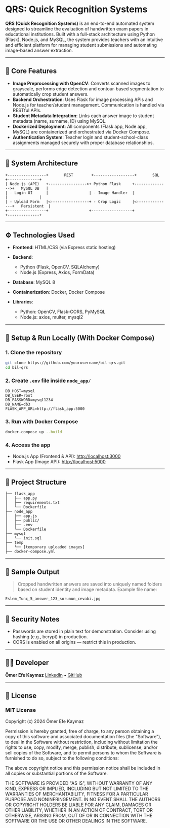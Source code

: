 # QRS: Quick Recognition Systems

**QRS (Quick Recognition Systems)** is an end-to-end automated system designed to streamline the evaluation of handwritten exam papers in educational institutions. Built with a full-stack architecture using Python (Flask), Node.js, and MySQL, the system provides teachers with an intuitive and efficient platform for managing student submissions and automating image-based answer extraction.

---

## 🧠 Core Features

* **Image Preprocessing with OpenCV**: Converts scanned images to grayscale, performs edge detection and contour-based segmentation to automatically crop student answers.
* **Backend Orchestration**: Uses Flask for image processing APIs and Node.js for teacher/student management. Communication is handled via RESTful APIs.
* **Student Metadata Integration**: Links each answer image to student metadata (name, surname, ID) using MySQL.
* **Dockerized Deployment**: All components (Flask app, Node app, MySQL) are containerized and orchestrated via Docker Compose.
* **Authentication System**: Teacher login and student-school-class assignments managed securely with proper database relationships.

---

## 🧱 System Architecture

```text
+-----------------+       REST        +------------------+       SQL        +--------------+
| Node.js (API)   +----------------->+ Python Flask     +--------------->+   MySQL DB   |
| - Login UI      |                  | - Image Handler  |                |              |
| - Upload Form   |<-----------------+ - Crop Logic     |<---------------+   Persistent  |
+-----------------+                  +------------------+                +--------------+
```

---

## ⚙️ Technologies Used

* **Frontend**: HTML/CSS (via Express static hosting)
* **Backend**:

  * Python (Flask, OpenCV, SQLAlchemy)
  * Node.js (Express, Axios, FormData)
* **Database**: MySQL 8
* **Containerization**: Docker, Docker Compose
* **Libraries**:

  * Python: OpenCV, Flask-CORS, PyMySQL
  * Node.js: axios, multer, mysql2

---

## 🔧 Setup & Run Locally (With Docker Compose)

### 1. Clone the repository

```bash
git clone https://github.com/yourusername/bil-qrs.git
cd bil-qrs
```

### 2. Create `.env` file inside `node_app/`

```dotenv
DB_HOST=mysql
DB_USER=root
DB_PASSWORD=mysql1234
DB_NAME=db3
FLASK_APP_URL=http://flask_app:5000
```

### 3. Run with Docker Compose

```bash
docker-compose up --build
```

### 4. Access the app

* Node.js App (Frontend & API): [http://localhost:3000](http://localhost:3000)
* Flask App (Image API): [http://localhost:5000](http://localhost:5000)

---

## 📂 Project Structure

```text
├── flask_app
│   ├── app.py
│   ├── requirements.txt
│   └── Dockerfile
├── node_app
│   ├── app.js
│   ├── public/
│   ├── .env
│   └── Dockerfile
├── mysql
│   └── init.sql
├── temp
│   └── [temporary uploaded images]
├── docker-compose.yml
```

---

## 📸 Sample Output

> Cropped handwritten answers are saved into uniquely named folders based on student identity and image metadata. Example file name:

```
Eslem_Tunç_5_answer_123_sorunun_cevabi.jpg
```

---

## 🔐 Security Notes

* Passwords are stored in plain text for demonstration. Consider using hashing (e.g., bcrypt) in production.
* CORS is enabled on all origins — restrict this in production.

---

## 👨‍💻 Developer

**Ömer Efe Kaymaz**
[LinkedIn](https://www.linkedin.com/in/omerefekaymaz) • [GitHub](https://github.com/OmerEfeKaymaz)

---

## 📜 License

### MIT License

Copyright (c) 2024 Ömer Efe Kaymaz

Permission is hereby granted, free of charge, to any person obtaining a copy of this software and associated documentation files (the "Software"), to deal in the Software without restriction, including without limitation the rights to use, copy, modify, merge, publish, distribute, sublicense, and/or sell copies of the Software, and to permit persons to whom the Software is furnished to do so, subject to the following conditions:

The above copyright notice and this permission notice shall be included in all copies or substantial portions of the Software.

THE SOFTWARE IS PROVIDED "AS IS", WITHOUT WARRANTY OF ANY KIND, EXPRESS OR IMPLIED, INCLUDING BUT NOT LIMITED TO THE WARRANTIES OF MERCHANTABILITY, FITNESS FOR A PARTICULAR PURPOSE AND NONINFRINGEMENT. IN NO EVENT SHALL THE AUTHORS OR COPYRIGHT HOLDERS BE LIABLE FOR ANY CLAIM, DAMAGES OR OTHER LIABILITY, WHETHER IN AN ACTION OF CONTRACT, TORT OR OTHERWISE, ARISING FROM, OUT OF OR IN CONNECTION WITH THE SOFTWARE OR THE USE OR OTHER DEALINGS IN THE SOFTWARE.
